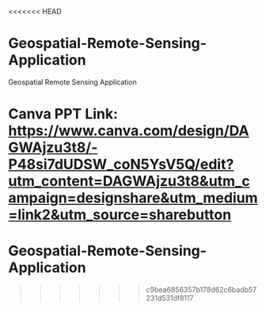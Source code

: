 <<<<<<< HEAD
# Geospatial-Remote-Sensing-Application
Geospatial Remote Sensing Application

Canva PPT Link: https://www.canva.com/design/DAGWAjzu3t8/-P48si7dUDSW_coN5YsV5Q/edit?utm_content=DAGWAjzu3t8&utm_campaign=designshare&utm_medium=link2&utm_source=sharebutton
=======
# Geospatial-Remote-Sensing-Application
>>>>>>> c9bea6856357b178d62c6badb57231d531df8117
